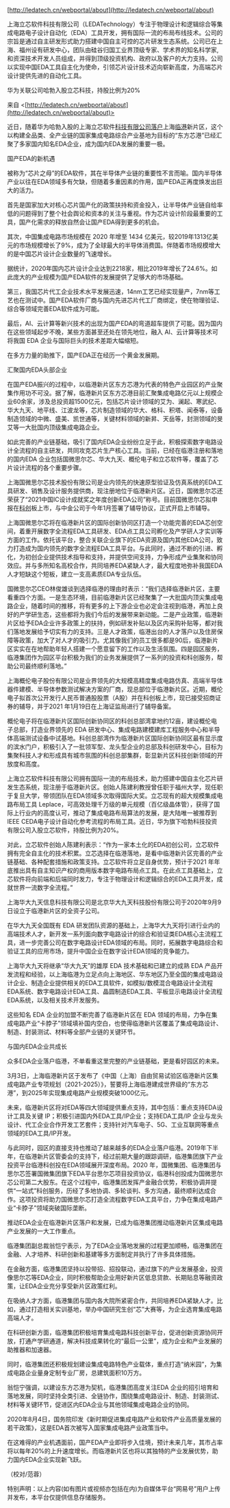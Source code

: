[http://ledatech.cn/webportal/about](http://ledatech.cn/webportal/about)

上海立芯软件科技有限公司（LEDATechnology）专注于物理设计和逻辑综合等集成电路电子设计自动化（EDA）工具开发，拥有国际一流的布局布线技术。公司的宗旨是通过自主研发形式助力搭建中国自主可控的芯片研发生态系统。公司已在上海、福州设有研发中心，团队由硅谷归国工业界顶级专家、学术界的知名科学家, 和资深技术开发人员组成，并得到顶级投资机构、政府以及客户的大力支持。公司以实现中国EDA工具自主化为使命，引领芯片设计技术迈向崭新高度，为高端芯片设计提供先进的自动化工具。

华为关联公司哈勃入股立芯科技，持股比例为20%

来自 <[http://ledatech.cn/webportal/about](http://ledatech.cn/webportal/about)>

近日，随着华为哈勃入股的上海立芯软件[科技有限公司](https://news.163.com/news/search?keyword=%E7%A7%91%E6%8A%80%E6%9C%89%E9%99%90%E5%85%AC%E5%8F%B8)[落户](https://news.163.com/news/search?keyword=%E8%90%BD%E6%88%B7)上海[临港](https://news.163.com/news/search?keyword=%E4%B8%B4%E6%B8%AF)新片区，这个以构建全品类、全产业链的国家集成电路综合产业基地为目标的“东方芯港”已经汇聚了多家国内知名EDA企业，成为国内EDA发展的重要一极。

国产EDA的新机遇

被称为“芯片之母”的EDA软件，其在半导体产业链的重要性不言而喻。国内半导体产业以往在EDA领域多有欠缺，但随着多重因素的作用，国产EDA正再度焕发出巨大的活力。

首先是国家加大对核心芯片国产化的政策扶持和资金投入，让半导体产业链自给率低的问题得到了整个社会舆论和资本的关注与重视。作为芯片设计阶段最重要的工具，国产化需求的释放自然会让国产EDA得到更多的机会。

其次，中国集成电路市场规模在 2020 年增至 1434 亿美元，较2019年1313亿美元的市场规模增长了9%，成为了全球最大的半导体消费国。伴随着市场规模增大的是中国芯片设计企业数量的飞速增长。

据统计，2020年国内芯片设计企业达到2218家，相比2019年增长了24.6%。如此庞大的产业规模为国产EDA软件的发展提供了足够大的市场基础。

第三，我国芯片代工企业技术水平发展迅速，14nm工艺已经实现量产，7nm等工艺也在测试中。国产EDA软件厂商与国内先进芯片代工厂商绑定，使在物理验证、综合等领域完善EDA软件成为可能。

最后，AI、云计算等新兴技术的出现为国产EDA的弯道超车提供了可能。因为国内在这些领域起步不晚，某些方面甚至还处在领先地位，融入 AI、云计算等技术可将我国 EDA 企业与国际巨头的技术差距大幅缩短。

在多方力量的助推下，国产EDA正在经历一个黄金发展期。

汇聚国内EDA头部企业

在国产EDA振兴的过程中，以临港新片区东方芯港为代表的特色产业园区的产业聚集作用功不可没。据了解，临港新片区东方芯港目前汇聚集成电路亿元以上规模企业60余家，涉及总投资超1500亿元，包括芯片设计领域的艾为、澜起、寒武纪、华大九天、地平线、江波龙等，芯片制造领域的华大、格科、积塔、闻泰等，设备制造领域的中微、盛美、凯世通等，关键材料领域的新昇、天岳等，封测领域的旻艾等一大批国内顶级集成电路企业。

如此完善的产业链基础，吸引了国内EDA企业纷纷立足于此，积极探索数字电路设计全流程的自主研发，共同攻克芯片生产核心工具。当前，已经在临港注册和落地的国内EDA 企业包括国微思尔芯、华大九天、概伦电子和立芯软件等，覆盖了芯片设计流程的各个重要步骤。

上海国微思尔芯技术股份有限公司是业内领先的快速原型验证及仿真系统的EDA工具研发、销售及设计服务提供商，现注册地位于临港新片区。近日，国微思尔芯还荣获了“2021中国IC设计成就奖之年度创新EDA公司”称号。目前国微思尔芯拟申报在[科创](https://news.163.com/news/search?keyword=%E7%A7%91%E5%88%9B)板上市，与中金公司于今年1月签署了辅导协议，正式开启上市辅导。

上海国微思尔芯将在临港新片区的国际创新协同区打造一个功能完善的EDA芯创空间，着重开展数字全流程EDA工具研发、EDA点工具公司孵化及产学研人才实训等方面的工作。依托该平台，整合关联企业旗下的EDA资源及国内其他EDA公司，致力打造成为国内领先的数字全流程EDA工具平台。与此同时，通过不断的引进、孵化，为初创企业提供技术指导和支持，并提供空间支持，力争形成产业集聚和协同效应。并与多所知名高校合作，共同培养EDA紧缺人才，最大程度地弥补我国EDA人才短缺这个短板，建立一支高素质EDA专业队伍。

国微思尔芯CEO林俊雄谈到选择临港的理由时表示：“我们选择临港新片区，主要看重四个方面。一是生态环境，目前临港新片区已经聚集了一大批国内顶尖集成电路企业，随着时间的推移，将有更多的上下游企业也必定会注视到临港，再加上良好的产学研生态，这些都将为我们今后的发展带来新动能。二是产业政策，临港新片区给予EDA企业许多政策上的扶持，例如研发补贴以及区内采购补贴等，都对我们落地发展给予切实有力的支持。三是人才政策，临港出台的人才落户以及住房保障等政策，加大了对人才的吸引力。尤其像我们的员工很多都是90后，临港新片区实实在在地帮助年轻人搭建一个愿意留下的工作以及生活氛围。四是园区服务，临港集团作为园区平台积极为我们的业务发展提供了一系列的投资和科创服务，帮助公司最终顺利落地。”

上海概伦电子股份有限公司是业界领先的大规模高精度集成电路仿真、高端半导体器件建模、半导体参数测试解决方案的厂商，现总部位于临港新片区。近期，概伦电子拟首次公开发行人民币普通股股票（A股）并在科创板上市，现已接受招商证券的辅导，并于2021 年1月19日在上海证监局进行了辅导备案。

概伦电子将在临港新片区国际创新协同区的科创总部湾拿地约12亩，建设概伦电子总部，打造业界领先的 EDA 研发中心、集成电路建模建库工程服务中心和半导体高端测试设备中试基地。科创总部湾作为临港新片区国际创新协同区最有显示度的滨水门户，积极引入了一批领军型、龙头型企业的总部及科创研发中心，目标为集聚科技人才和形成具有城市氛围的科创总部集群，彰显新片区科技创新领域的开放度和高度。

上海立芯软件科技有限公司拥有国际一流的布局技术，助力搭建中国自主化芯片研发生态系统，现注册于临港新片区。创始人陈建利教授曾任职于福州大学，现任职于复旦大学，带领团队在EDA领域多次取得国际大奖。立芯现有的超大规模集成电路布局工具 Leplace，可高效处理千万级的单元规模（百亿级晶体管），获得了国际上行业内的高度认可，推动了集成电路布局算法的发展，是大陆唯一被推荐到 IEEE CEDA电子设计自动化参考流程的布局工具。近日，华为旗下哈勃科技投资有限公司入股立芯软件，持股比例为20%。

对此，立芯软件创始人陈建利表示：“作为一家本土化的EDA初创公司，立芯软件拥有完全自主化的技术积累。立芯选择在临港落地，是看中临港新片区完善的产业链基础、各种配套措施和政策支持。立芯软件将立足自身优势，预计于2021 年年底推出具有自主知识产权的商用版本数字电路布局点工具。在此点工具基础上，立芯软件将向前端和后端同时发力，专注于物理设计和逻辑综合的EDA工具开发，成就世界一流数字全流程。”

上海华大九天信息科技有限公司是北京华大九天科技股份有限公司于2020年9月9日设立于临港新片区的全资子公司。

在华大九天全国既有 EDA 研发团队资源的基础上，上海华大九天将引进行业内的高端技术人才，新开发一系列面向数字电路设计的综合和验证类EDA核心主流程工具，进一步完善公司在数字电路设计EDA领域的布局。同时，拓展数字电路综合和验证工具的应用市场，提升中国企业在数字设计EDA领域的竞争能力。

上海华大九天将继承“华大九天”的雄厚 EDA 技术基础和已建立的成熟 EDA 产品开发流程和经验，以上海临港为立足点向上海地区、华东地区乃至全国的集成电路设计企业、制造企业提供相关的EDA工具软件，如模拟/数模混合电路设计全流程EDA系统、数字电路设计EDA工具、晶圆制造EDA工具、平板显示电路设计全流程EDA系统，以及相关技术开发服务。

这些知名 EDA 企业的加盟不断完善了临港新片区在 EDA 领域的布局，力争在集成电路产业“卡脖子”领域填补国内空白，也使得临港新片区覆盖了集成电路设计、制造、封装测试、材料等全部产业链的关键环节。

与国内EDA企业共成长

众多EDA企业落户临港，不单看重这里完整的产业链基础，更是看好园区的未来。

3月3日，上海临港新片区于发布了《中国（上海）自由贸易试验区临港新片区集成电路产业专项规划（2021-2025）》，誓要将上海临港建成世界级的“东方芯港”，到2025年实现集成电路产业规模突破1000亿元。

未来，临港新片区将对EDA等四大领域提供重点支持，其中包括：重点支持EDA设计工具及关键 IP；积极引进国内外EDA工具/IP企业；支持EDA工具/IP 企业与龙头设计、代工企业合作开发工艺套件；支持针对汽车电子、5G、工业互联网等重点领域的EDA工具/IP开发。

与此同时，园区的直接支持也推动了越来越多的EDA企业落户临港。2019年下半年，在临港新片区管委会的支持下，经过前期大量的跟踪调研，临港集团旗下产业投资平台临港科创投在EDA领域展开深度布局。2020 年，国微集团、临港集团与思尔芯签署国微集团旗下EDA平台思尔芯项目投资协议，临港科创投成为国微思尔芯公司第二大股东。在这个过程中，临港集团发挥产金融合优势，积极协调并提供“一站式”科创服务，历经了多地协调、多轮谈判、多方沟通，最终顺利达成合作。这项投资将助力国微思尔芯打造全流程数字EDA工具平台，力争在集成电路产业“卡脖子”领域突破国际垄断。

推动EDA企业在临港新片区落户和发展，已成为临港集团推动临港新片区集成电路产业发展的一大工作重点。

临港集团副总裁翁恺宁表示，为了EDA企业落地发展的过程更加顺畅，临港集团在金融、人才培养、科研创新和基建等多方面制定并执行了许多具体措施。

在金融方面，临港集团坚持以投带招、招投联动，通过旗下的产业发展基金，投资像思尔芯等EDA企业，同时积极帮助企业用好新片区低息贷款、长期贴息等融资政策，让EDA企业充分享受新片区政策红利。

在吸纳人才方面，临港集团与国内各大院所紧密合作，共同培养EDA紧缺人才。比如，通过打造相关实训基地，举办中国研究生创“芯”大赛等，为企业选育集成电路高端人才。

在科研创新方面，临港集团积极培育集成电路科技创新平台，促进创新资源协同开放，打通产学研通道，解决科技成果转化的“最后一公里”，成为企业和产业发展的助推器和加速器。

同时，临港集团还积极规划建设集成电路特色产业载体，重点打造“纳米园”，为集成电路企业量身定制专业厂房，总建筑面积10万方。

翁恺宁强调，以建设东方芯港为契机，临港集团高度关注EDA 企业的招引培育和落地发展，同时坚持全类引进、全链协作，围绕集成电路设计、制造、封装测试、材料等关键环节，促进区内EDA企业与其他领域集成电路企业的协同。

2020年8月4日，国务院印发《新时期促进集成电路产业和软件产业高质量发展的若干政策》，这是EDA首次被写入国家集成电路产业政策当中。

在这难得的产业机遇面前，国产EDA产业即将步入佳境，预计未来几年，其市占率将以每年20%的上升速度增长。而临港新片区也将以其独特的产业发展优势，助力国内EDA企业实现新飞跃。

（校对/范蓉）

特别声明：以上内容(如有图片或视频亦包括在内)为自媒体平台“网易号”用户上传并发布，本平台仅提供信息存储服务。


